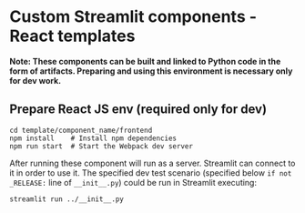 # Custom Streamlit components - React templates

**Note: These components can be built and linked to Python code in the form of artifacts.
Preparing and using this environment is necessary only for dev work.**

## Prepare React JS env (required only for dev)
```
cd template/component_name/frontend
npm install    # Install npm dependencies
npm run start  # Start the Webpack dev server
```

After running these component will run as a server. Streamlit can connect to it in order to use it.
The specified dev test scenario (specified below `if not _RELEASE:` line of `__init__.py`) could be run in Streamlit executing:
```
streamlit run ../__init__.py 
```
